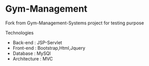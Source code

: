 # Gym-Management
 Fork from Gym-Management-Systems project for testing purpose
 
 Technologies
  - Back-end : JSP-Servlet
  - Front-end : Bootstrap,Html,Jquery 
  - Database : MySQl
  - Architecture : MVC

